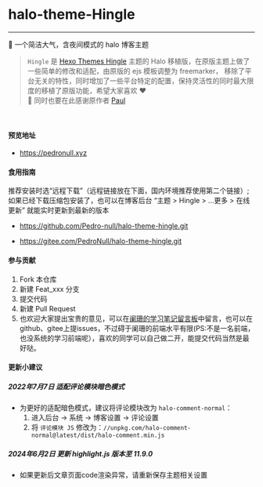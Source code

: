 # halo-theme-Hingle
---
🎈 一个简洁大气，含夜间模式的 halo 博客主题

> `Hingle` 是 [Hexo Themes Hingle](https://github.com/Dreamer-Paul/Hingle) 主题的 Halo 移植版，在原版主题上做了一些简单的修改和适配，由原版的 ejs 模板调整为 freemarker， 移除了平台无关的特性，同时增加了一些平台特定的配置，保持灵活性的同时最大限度的移植了原版功能，希望大家喜欢 ❤️ <br>
> 🌸 同时也要在此感谢原作者 [Paul](https://github.com/Dreamer-Paul)
<br>


#### 预览地址
- https://pedronull.xyz

#### 食用指南
推荐安装时选“远程下载”（远程链接放在下面，国内环境推荐使用第二个链接）;
如果已经下载压缩包安装了，也可以在博客后台 “主题 > Hingle > ...更多 > 在线更新” 就能实时更新到最新的版本

- https://github.com/Pedro-null/halo-theme-hingle.git

- https://gitee.com/PedroNull/halo-theme-hingle.git


#### 参与贡献

1.  Fork 本仓库
2.  新建 Feat_xxx 分支
3.  提交代码
4.  新建 Pull Request
5.  也欢迎大家提出宝贵的意见，可以在[阑珊的学习笔记留言板](https://pedronull.xyz/s/liu-yan)中留言，也可以在github、gitee上提issues，不过碍于阑珊的前端水平有限(PS:不是一名前端，也没系统的学习前端呢），喜欢的同学可以自己做二开，能提交代码当然是最好哒。

#### 更新小建议

##### 2022年7月7日 适配评论模块暗色模式
- 为更好的适配暗色模式，建议将评论模块改为 `halo-comment-normal`：
  1. 进入后台 -> 系统 -> 博客设置 -> 评论设置
  2. 将 `评论模块 JS` 修改为：`//unpkg.com/halo-comment-normal@latest/dist/halo-comment.min.js` 

##### 2024年6月2日 更新 highlight.js 版本至 11.9.0

- 如果更新后文章页面code渲染异常，请重新保存主题相关设置